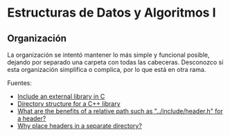 # Estructuras de Datos y Algoritmos I

## Organización
La organización se intentó mantener lo más simple y funcional posible, dejando por separado una carpeta con todas las cabeceras.
Desconozco si esta organización simplifica o complica, por lo que está en otra rama.

Fuentes:

- [Include an external library in C](https://stackoverflow.com/questions/11698478/include-an-external-library-in-c)
- [Directory structure for a C++ library](https://stackoverflow.com/questions/1398445/directory-structure-for-a-c-library)
- [What are the benefits of a relative path such as "../include/header.h" for a header?](https://stackoverflow.com/questions/597318/what-are-the-benefits-of-a-relative-path-such-as-include-header-h-for-a-hea)
- [Why place headers in a separate directory?](https://stackoverflow.com/questions/13967296/why-place-headers-in-a-separate-directory)
